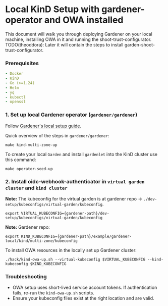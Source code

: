 
# Local KinD Setup with gardener-operator and OWA installed
This document will walk you through deploying Gardener on your local machine, installing OWA in it and running the shoot-trust-configurator.
TODO(theoddora): Later it will contain the steps to install garden-shoot-trust-configurator.

### Prerequisites
```yaml
- Docker
- KinD
- Go (>=1.24)
- Helm
- yq
- kubectl
- openssl
```

### 1. Set up local Gardener operator (`gardener/gardener`)

Follow [Gardener's local setup guide](https://github.com/gardener/gardener/blob/master/docs/deployment/getting_started_locally.md#alternative-way-to-set-up-garden-and-seed-leveraging-gardener-operator).

Quick overview of the steps in `gardener/gardener`:
```shell
make kind-multi-zone-up
```

To create your local `Garden` and install `gardenlet` into the KinD cluster use this command:

```shell
make operator-seed-up
```

### 2. **Install oidc-webhook-authenticator** in `virtual garden cluster` and `kind cluster`

**Note:** The kubeconfig for the virtual garden is at gardener repo ->  `./dev-setup/kubeconfigs/virtual-garden/kubeconfig`.

```shell
export VIRTUAL_KUBECONFIG={gardener-path}/dev-setup/kubeconfigs/virtual-garden/kubeconfig
```

**Note:** Gardener repo:

```shell
export KIND_KUBECONFIG={gardener-path}/example/gardener-local/kind/multi-zone/kubeconfig
```

To install OWA resources in the locally set up Gardener cluster:
```shell
./hack/kind-owa-up.sh --virtual-kubeconfig $VIRTUAL_KUBECONFIG --kind-kubeconfig $KIND_KUBECONFIG
```

### Troubleshooting

- OWA setup uses short-lived service account tokens. If authentication fails, re-run the `kind-owa-up.sh` scripts.
- Ensure your kubeconfig files exist at the right location and are valid.